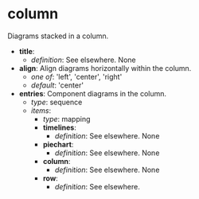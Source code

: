 # column

Diagrams stacked in a column.

- **title**:
    - *definition*: See elsewhere. None
- **align**: Align diagrams horizontally within the column.
  - *one of*: 'left', 'center', 'right'
  - *default*: 'center'
- **entries**: Component diagrams in the column.
  - *type*: sequence
  - *items*:
    - *type*: mapping
    - **timelines**:
        - *definition*: See elsewhere. None
    - **piechart**:
        - *definition*: See elsewhere. None
    - **column**:
        - *definition*: See elsewhere. None
    - **row**:
      - *definition*: See elsewhere.


